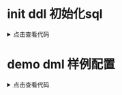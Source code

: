 # init ddl 初始化sql

<details>
<summary>点击查看代码</summary>
<pre>
<code>
CREATE TABLE `action` (
                          `id` bigint(20) DEFAULT NULL,
                          `name` varchar(255) COLLATE utf8mb4_unicode_ci NOT NULL DEFAULT '',
                          `cid` bigint(20) NOT NULL DEFAULT '0' COMMENT '组件id',
                          `version` int(11) NOT NULL DEFAULT '0',
                          `is_active` tinyint(1) NOT NULL DEFAULT '0',
                          `is_del` tinyint(1) NOT NULL DEFAULT '0'
) ENGINE=InnoDB DEFAULT CHARSET=utf8mb4 COLLATE=utf8mb4_unicode_ci COMMENT='动作';

CREATE TABLE `action_log` (
`id` bigint(20) NOT NULL AUTO_INCREMENT,
`core_id` bigint(20) NOT NULL DEFAULT '0' COMMENT '限界id',
`run_log_id` bigint(20) NOT NULL DEFAULT '0' COMMENT 'log id',
`cid` bigint(20) NOT NULL DEFAULT '0' COMMENT '组件id',
`status` int(11) NOT NULL DEFAULT '0',
`fail_num` int(11) NOT NULL DEFAULT '0',
`fail_reason` varchar(255) COLLATE utf8mb4_unicode_ci NOT NULL DEFAULT '',
`version` int(11) NOT NULL DEFAULT '0',
PRIMARY KEY (`id`)
) ENGINE=InnoDB DEFAULT CHARSET=utf8mb4 COLLATE=utf8mb4_unicode_ci;

CREATE TABLE `common_config` (
`id` bigint(20) NOT NULL AUTO_INCREMENT,
`group` varchar(255) NOT NULL DEFAULT '',
`key` varchar(128) COLLATE utf8mb4_unicode_ci DEFAULT NULL,
`value` varchar(2000) COLLATE utf8mb4_unicode_ci NOT NULL DEFAULT '',
`sort` int(11) NOT NULL DEFAULT '0',
PRIMARY KEY (`id`),
KEY `idx_key` (`group`,`key`)
) ENGINE=InnoDB DEFAULT CHARSET=utf8mb4 COLLATE=utf8mb4_unicode_ci;

CREATE TABLE `common_text` (
`id` bigint(20) NOT NULL AUTO_INCREMENT,
`fid` bigint(20) NOT NULL DEFAULT '0' COMMENT '关联表主键',
`text` varchar(5000) COLLATE utf8mb4_unicode_ci NOT NULL DEFAULT '' COMMENT '文本',
`type` int(11) NOT NULL DEFAULT '0' COMMENT '文本类型',
PRIMARY KEY (`id`),
KEY `idx_fid` (`fid`)
) ENGINE=InnoDB DEFAULT CHARSET=utf8mb4 COLLATE=utf8mb4_unicode_ci COMMENT='大字段存储';

CREATE TABLE `component` (
`id` bigint(20) DEFAULT NULL,
`name` varchar(255) COLLATE utf8mb4_unicode_ci NOT NULL DEFAULT '',
`data_source_id` bigint(20) NOT NULL DEFAULT '0',
`data_source_type` int(11) NOT NULL DEFAULT '0',
`version` int(11) NOT NULL DEFAULT '0',
`is_active` tinyint(1) NOT NULL DEFAULT '0',
`is_del` tinyint(1) NOT NULL DEFAULT '0'
) ENGINE=InnoDB DEFAULT CHARSET=utf8mb4 COLLATE=utf8mb4_unicode_ci COMMENT='组件';

CREATE TABLE `component_text` (
`id` bigint(20) NOT NULL AUTO_INCREMENT,
`fid` bigint(20) NOT NULL DEFAULT '0' COMMENT '关联表主键',
`text` varchar(5000) COLLATE utf8mb4_unicode_ci NOT NULL DEFAULT '' COMMENT '文本',
`type` int(11) NOT NULL DEFAULT '0' COMMENT '文本类型',
PRIMARY KEY (`id`),
KEY `idx_fid` (`fid`)
) ENGINE=InnoDB DEFAULT CHARSET=utf8mb4 COLLATE=utf8mb4_unicode_ci COMMENT='大字段存储';

CREATE TABLE `data_source` (
`id` bigint(20) NOT NULL AUTO_INCREMENT,
`name` varchar(255) COLLATE utf8mb4_unicode_ci NOT NULL DEFAULT '',
`type` int(11) NOT NULL DEFAULT '0' COMMENT '类型 1数据库 2 dubbo',
`version` int(11) NOT NULL DEFAULT '0',
`is_active` tinyint(1) NOT NULL DEFAULT '0',
PRIMARY KEY (`id`)
) ENGINE=InnoDB DEFAULT CHARSET=utf8mb4 COLLATE=utf8mb4_unicode_ci COMMENT='数据源';

CREATE TABLE `fixed_num_allotter_log` (
`id` bigint(20) NOT NULL AUTO_INCREMENT,
`uid` varchar(100) COLLATE utf8mb4_unicode_ci DEFAULT '',
`busi_date` date NOT NULL,
`core_id` bigint(20) NOT NULL DEFAULT '0',
`rid` bigint(20) NOT NULL DEFAULT '0' COMMENT '规则模版id',
`target_id` bigint(20) NOT NULL DEFAULT '0',
`ref_total` decimal(20,2) NOT NULL DEFAULT '0.00',
`num` bigint(20) NOT NULL DEFAULT '0',
PRIMARY KEY (`id`),
UNIQUE KEY `uniq_one` (`uid`)
) ENGINE=InnoDB DEFAULT CHARSET=utf8mb4 COLLATE=utf8mb4_unicode_ci;

CREATE TABLE `ratio_allotter_log` (
`id` bigint(20) NOT NULL AUTO_INCREMENT,
`uid` varchar(100) COLLATE utf8mb4_unicode_ci DEFAULT '',
`busi_date` date NOT NULL,
`core_id` bigint(20) NOT NULL DEFAULT '0',
`rid` bigint(20) NOT NULL DEFAULT '0' COMMENT '规则模版id',
`target_id` bigint(20) NOT NULL DEFAULT '0',
`ref_total` decimal(20,2) NOT NULL DEFAULT '0.00',
`num` bigint(20) NOT NULL DEFAULT '0',
PRIMARY KEY (`id`),
UNIQUE KEY `uniq_one` (`uid`)
) ENGINE=InnoDB DEFAULT CHARSET=utf8mb4 COLLATE=utf8mb4_unicode_ci;

CREATE TABLE `rule_core` (
`id` bigint(20) NOT NULL AUTO_INCREMENT,
`domain` int(11) NOT NULL DEFAULT '0' COMMENT '域',
`action_id` bigint(20) NOT NULL DEFAULT '0' COMMENT '动作',
`busi_code` varchar(64) COLLATE utf8mb4_unicode_ci NOT NULL DEFAULT '' COMMENT '业务编码',
`version` bigint(20) NOT NULL DEFAULT '0',
PRIMARY KEY (`id`),
UNIQUE KEY `uniq_one` (`domain`,`action_id`,`busi_code`)
) ENGINE=InnoDB DEFAULT CHARSET=utf8mb4 COLLATE=utf8mb4_unicode_ci COMMENT='规则';

CREATE TABLE `rule_template` (
`id` bigint(20) NOT NULL AUTO_INCREMENT,
`domain` int(11) NOT NULL DEFAULT '0' COMMENT '域',
`name` varchar(200) COLLATE utf8mb4_unicode_ci NOT NULL DEFAULT '' COMMENT '规则模版名称',
`comment` varchar(255) COLLATE utf8mb4_unicode_ci NOT NULL DEFAULT '' COMMENT '描述',
`action_id` bigint(20) NOT NULL DEFAULT '0' COMMENT '动作',
`cron` varchar(500) COLLATE utf8mb4_unicode_ci NOT NULL DEFAULT '' COMMENT 'cron时间表达式',
`allocation_model` int(11) NOT NULL DEFAULT '0' COMMENT '分配算法:1固定数量2比例',
`is_active` tinyint(1) NOT NULL DEFAULT '1' COMMENT '0未启用 1启用',
`version` int(11) NOT NULL DEFAULT '0',
`org_id` bigint(20) NOT NULL DEFAULT '0',
`create_time` datetime DEFAULT NULL,
`update_time` datetime DEFAULT NULL,
`is_del` tinyint(1) NOT NULL DEFAULT '0',
`ref` varchar(255) COLLATE utf8mb4_unicode_ci NOT NULL DEFAULT '' COMMENT '蛇形算法参照物',
PRIMARY KEY (`id`)
) ENGINE=InnoDB DEFAULT CHARSET=utf8mb4 COLLATE=utf8mb4_unicode_ci COMMENT='规则模版';

CREATE TABLE `rule_template_busi` (
`id` bigint(20) NOT NULL AUTO_INCREMENT,
`tid` bigint(20) NOT NULL DEFAULT '0' COMMENT '模版id',
`busi_code` varchar(64) COLLATE utf8mb4_unicode_ci NOT NULL DEFAULT '' COMMENT '业务编码',
`version` int(11) NOT NULL DEFAULT '0',
`busi_name` varchar(64) COLLATE utf8mb4_unicode_ci NOT NULL DEFAULT '',
PRIMARY KEY (`id`),
KEY `idx_busi` (`busi_code`),
KEY `idx_tid` (`tid`)
) ENGINE=InnoDB DEFAULT CHARSET=utf8mb4 COLLATE=utf8mb4_unicode_ci COMMENT='规则模版-关联业务';

CREATE TABLE `run_core_text` (
`id` bigint(20) NOT NULL AUTO_INCREMENT,
`fid` bigint(20) NOT NULL DEFAULT '0' COMMENT '关联表主键',
`text` varchar(5000) COLLATE utf8mb4_unicode_ci NOT NULL DEFAULT '' COMMENT '文本',
`type` int(11) NOT NULL DEFAULT '0' COMMENT '文本类型',
PRIMARY KEY (`id`),
KEY `idx_fid` (`fid`)
) ENGINE=InnoDB DEFAULT CHARSET=utf8mb4 COLLATE=utf8mb4_unicode_ci COMMENT='大字段存储';

CREATE TABLE `run_log` (
`id` bigint(20) NOT NULL AUTO_INCREMENT,
`core_id` bigint(20) NOT NULL DEFAULT '0' COMMENT '限界id',
`busi_date` date NOT NULL,
`source_id` bigint(20) NOT NULL DEFAULT '0' COMMENT '源id:外部业务标识',
`target_id` bigint(20) NOT NULL DEFAULT '0',
`tid` bigint(20) NOT NULL DEFAULT '0' COMMENT '规则模版id',
`lock_status` tinyint(4) NOT NULL DEFAULT '0',
`lock_version` bigint(20) NOT NULL DEFAULT '0',
`lock_time` datetime DEFAULT NULL,
`status` int(11) NOT NULL DEFAULT '0',
`sub_status` int(11) NOT NULL DEFAULT '0',
`sub_fail_num` int(11) NOT NULL DEFAULT '0',
`sub_fail_reason` varchar(255) COLLATE utf8mb4_unicode_ci NOT NULL DEFAULT '',
`version` int(11) NOT NULL DEFAULT '0',
`action_id` bigint(20) NOT NULL DEFAULT '0',
PRIMARY KEY (`id`),
UNIQUE KEY `uniq_one` (`busi_date`,`core_id`,`source_id`)
) ENGINE=InnoDB AUTO_INCREMENT=2 DEFAULT CHARSET=utf8mb4 COLLATE=utf8mb4_unicode_ci;

CREATE TABLE `run_log_text` (
`id` bigint(20) NOT NULL AUTO_INCREMENT,
`type` int(11) NOT NULL DEFAULT '0',
`text` varchar(5000) COLLATE utf8mb4_unicode_ci NOT NULL DEFAULT '',
`fid` bigint(20) NOT NULL DEFAULT '0',
PRIMARY KEY (`id`)
) ENGINE=InnoDB DEFAULT CHARSET=utf8mb4 COLLATE=utf8mb4_unicode_ci COMMENT='日志大文本';


</code>
</pre>
</details>

# demo dml 样例配置
<details>
<summary>点击查看代码</summary>
<pre><code>

</code></pre>
</details>